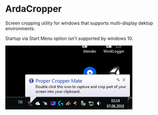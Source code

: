 # ArdaCropper
Screen cropping utility for windows that supports multi-display dektop environments.

Startup via Start Menu option isn't supported by windows 10.

![screenshot](https://raw.githubusercontent.com/SpaceDandy-Tama/ArdaCropper/master/ardacropper.png)
